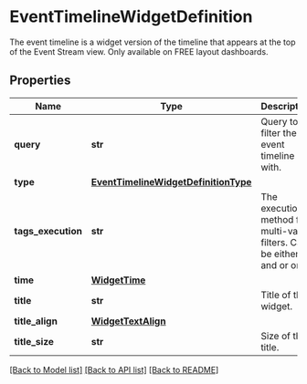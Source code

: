# EventTimelineWidgetDefinition

The event timeline is a widget version of the timeline that appears at the top of the Event Stream view. Only available on FREE layout dashboards.

## Properties

| Name               | Type                                                                          | Description                                                            | Notes      |
| ------------------ | ----------------------------------------------------------------------------- | ---------------------------------------------------------------------- | ---------- |
| **query**          | **str**                                                                       | Query to filter the event timeline with.                               |
| **type**           | [**EventTimelineWidgetDefinitionType**](EventTimelineWidgetDefinitionType.md) |                                                                        |
| **tags_execution** | **str**                                                                       | The execution method for multi-value filters. Can be either and or or. | [optional] |
| **time**           | [**WidgetTime**](WidgetTime.md)                                               |                                                                        | [optional] |
| **title**          | **str**                                                                       | Title of the widget.                                                   | [optional] |
| **title_align**    | [**WidgetTextAlign**](WidgetTextAlign.md)                                     |                                                                        | [optional] |
| **title_size**     | **str**                                                                       | Size of the title.                                                     | [optional] |

[[Back to Model list]](README.md#documentation-for-models) [[Back to API list]](README.md#documentation-for-api-endpoints) [[Back to README]](README.md)
